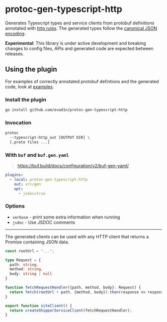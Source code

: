 # protoc-gen-typescript-http

Generates Typescript types and service clients from protobuf definitions
annotated with
[http rules](https://github.com/googleapis/googleapis/blob/master/google/api/http.proto).
The generated types follow the
[canonical JSON encoding](https://developers.google.com/protocol-buffers/docs/proto3#json).

**Experimental**: This library is under active development and breaking changes
to config files, APIs and generated code are expected between releases.

## Using the plugin

For examples of correctly annotated protobuf defintions and the generated code,
look at [examples](./examples).

### Install the plugin

```bash
go install github.com/evad1n/protoc-gen-typescript-http
```

### Invocation

```bash
protoc
  --typescript-http_out [OUTPUT DIR] \
  [.proto files ...]
```

### With `buf` and `buf.gen.yaml`

> https://buf.build/docs/configuration/v2/buf-gen-yaml/

```yml
plugins:
  - local: protoc-gen-typescript-http
    out: src/gen
    opt:
      - jsdoc=true
```

### Options

- `verbose` - print some extra information when running
- `jsdoc` - Use JSDOC comments


______________________________________________________________________

The generated clients can be used with any HTTP client that returns a Promise
containing JSON data.

```typescript
const rootUrl = "...";

type Request = {
  path: string,
  method: string,
  body: string | null
}

function fetchRequestHandler({path, method, body}: Request) {
  return fetch(rootUrl + path, {method, body}).then(response => response.json())
}

export function siteClient() {
  return createShipperServiceClient(fetchRequestHandler);
}
```
